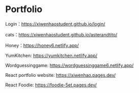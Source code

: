 # Portfolio
Login：https://xiwenhaostudent.github.io/login/

cats：https://xiwenhaostudent.github.io/asterandtito/

Honey：https://honey6.netlify.app/

YumKitchen: https://yumkitchen.netlify.app/

Wordguessinggame: https://wordguessinggame6.netlify.app/

React portfolio website: https://xiwenhao.pages.dev/

React Foodie: https://foodie-5et.pages.dev/

